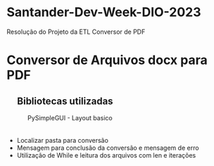 # Santander-Dev-Week-DIO-2023
Resolução do Projeto da ETL Conversor de PDF

<h1>Conversor de Arquivos docx para PDF</h1>
<ul>
  <h2>Bibliotecas utilizadas</h2>
  <ol>PySimpleGUI - Layout basico</ol>
<br><br>
  <li>Localizar pasta para conversão</li>
  <li>Mensagem para conclusão da conversão e mensagem de erro</li>
  <li>Utilização de While e leitura dos arquivos com len e iterações</li>
</ul>
